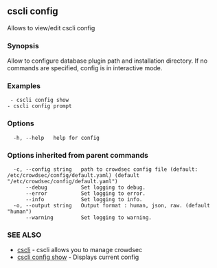 ## cscli config

Allows to view/edit cscli config

### Synopsis

Allow to configure database plugin path and installation directory.
If no commands are specified, config is in interactive mode.

### Examples

```
 - cscli config show
- cscli config prompt
```

### Options

```
  -h, --help   help for config
```

### Options inherited from parent commands

```
  -c, --config string   path to crowdsec config file (default: /etc/crowdsec/config/default.yaml) (default "/etc/crowdsec/config/default.yaml")
      --debug           Set logging to debug.
      --error           Set logging to error.
      --info            Set logging to info.
  -o, --output string   Output format : human, json, raw. (default "human")
      --warning         Set logging to warning.
```

### SEE ALSO

* [cscli](cscli.md)	 - cscli allows you to manage crowdsec
* [cscli config show](cscli_config_show.md)	 - Displays current config


